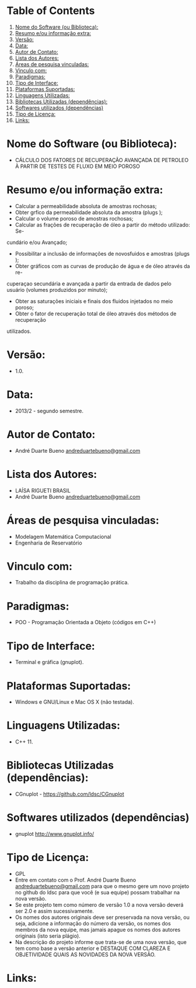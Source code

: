 
# Table of Contents

1.  [Nome do Software (ou Biblioteca):](#org2846e5e)
2.  [Resumo e/ou informação extra:](#org4d2ea28)
3.  [Versão:](#orgfcaf013)
4.  [Data:](#org8fb4edd)
5.  [Autor de Contato:](#org3eb4354)
6.  [Lista dos Autores:](#org65875bc)
7.  [Áreas de pesquisa vinculadas:](#orga0a139f)
8.  [Vinculo com:](#org5c417e7)
9.  [Paradigmas:](#org6bb30df)
10. [Tipo de Interface:](#org0990c8f)
11. [Plataformas Suportadas:](#orgba2c095)
12. [Linguagens Utilizadas:](#org75c7138)
13. [Bibliotecas Utilizadas (dependências):](#orgf73de31)
14. [Softwares utilizados (dependências)](#org2888cf9)
15. [Tipo de Licença:](#orgc962981)
16. [Links:](#org07bc895)


<a id="org2846e5e"></a>

# Nome do Software (ou Biblioteca):

-   CÁLCULO DOS FATORES DE RECUPERAÇÃO AVANÇADA DE PETROLEO À PARTIR DE TESTES DE FLUXO EM MEIO POROSO


<a id="org4d2ea28"></a>

# Resumo e/ou informação extra:

-   Calcular a permeabilidade absoluta de amostras rochosas;
-   Obter grfico da permeabilidade absoluta da amostra (plugs );
-   Calcular o volume poroso de amostras rochosas;
-   Calcular as frações de recuperação de óleo a partir do método utilizado: Se-

cundário e/ou Avançado;

-   Possibilitar a inclusão de informações de novosfuidos e amostras (plugs );
-   Obter gráficos com as curvas de produção de água e de óleo através da re-

cuperaçao secundária e avançada a partir da entrada de dados pelo usuário
(volumes produzidos por minuto);

-   Obter as saturações iniciais e finais dos fluidos injetados no meio poroso;
-   Obter o fator de recuperação total de óleo através dos métodos de recuperação

utilizados.


<a id="orgfcaf013"></a>

# Versão:

-   1.0.


<a id="org8fb4edd"></a>

# Data:

-   2013/2 - segundo semestre.


<a id="org3eb4354"></a>

# Autor de Contato:

-   André Duarte Bueno <andreduartebueno@gmail.com>


<a id="org65875bc"></a>

# Lista dos Autores:

-   LAÍSA RIGUETI BRASIL
-   André Duarte Bueno <andreduartebueno@gmail.com>


<a id="orga0a139f"></a>

# Áreas de pesquisa vinculadas:

-   Modelagem Matemática Computacional
-   Engenharia de Reservatório


<a id="org5c417e7"></a>

# Vinculo com:

-   Trabalho da disciplina de programação prática.


<a id="org6bb30df"></a>

# Paradigmas:

-   POO - Programação Orientada a Objeto (códigos em C++)


<a id="org0990c8f"></a>

# Tipo de Interface:

-   Terminal e gráfica (gnuplot).


<a id="orgba2c095"></a>

# Plataformas Suportadas:

-   Windows e GNU/Linux e Mac OS X (não testada).


<a id="org75c7138"></a>

# Linguagens Utilizadas:

-   C++ 11.


<a id="orgf73de31"></a>

# Bibliotecas Utilizadas (dependências):

-   CGnuplot - <https://github.com/ldsc/CGnuplot>


<a id="org2888cf9"></a>

# Softwares utilizados (dependências)

-   gnuplot <http://www.gnuplot.info/>


<a id="orgc962981"></a>

# Tipo de Licença:

-   GPL
-   Entre em contato com o Prof. André Duarte Bueno
    andreduartebueno@gmail.com
    para que o mesmo gere um novo projeto no github do ldsc para que você (e sua equipe) possam trabalhar na nova versão.
-   Se este projeto tem como número de versão 1.0 a nova versão deverá ser 2.0 e assim sucessivamente.
-   Os nomes dos autores originais deve ser preservada na nova versão, ou seja, adicione a informação do número da versão, os nomes dos membros da nova equipe, mas jamais apague os nomes dos autores originais (isto seria plágio).
-   Na descrição do projeto informe que trata-se de uma nova versão, que tem como base a versão anterior e DESTAQUE COM CLAREZA E OBJETIVIDADE QUAIS AS NOVIDADES DA NOVA VERSÃO.


<a id="org07bc895"></a>

# Links:

